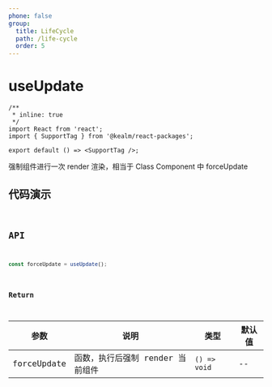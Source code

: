 ```yaml
---
phone: false
group:
  title: LifeCycle
  path: /life-cycle
  order: 5
---
```


# useUpdate

```tsx
/**
 * inline: true
 */
import React from 'react';
import { SupportTag } from '@kealm/react-packages';

export default () => <SupportTag />;
```

强制组件进行一次 render 渲染，相当于 Class Component 中 forceUpdate

## 代码演示

<code 
  src='./demos/demo.tsx' 
  title='基本用法' 
  description='点击按钮强制组件进行一次渲染' 
/>

## API

```ts
const forceUpdate = useUpdate();
```

### Return

| 参数 | 说明               | 类型         | 默认值 |
|------|--------------------|--------------|--------|
| forceUpdate | 函数，执行后强制 render 当前组件 | `() => void` | -- |
